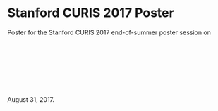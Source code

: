 # Stanford CURIS 2017 Poster
Poster for the Stanford CURIS 2017 end-of-summer poster session on August 31, 2017.
<object data="https://github.com/mog96/curis-2017-poster/blob/master/curis-poster_mateo-garcia.pdf" type="application/pdf" width="700px" height="700px">
    <embed src="https://github.com/mog96/curis-2017-poster/blob/master/curis-poster_mateo-garcia.pdf" />
</object>
